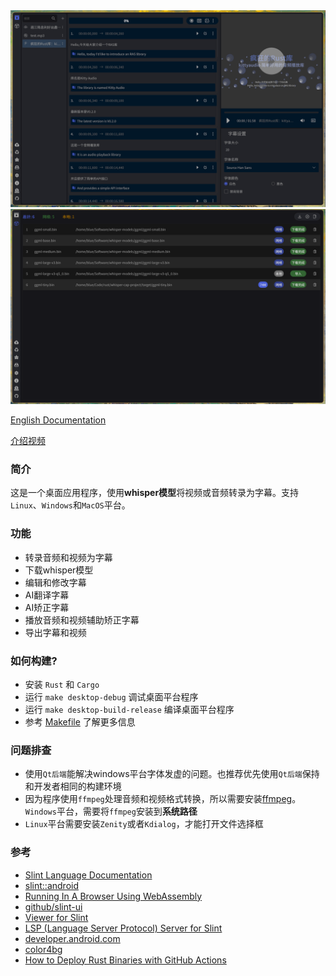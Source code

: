 <div style="display: flex, margin: 8px">
    <img src="./screenshot/1-cn.png"/>
    <img src="./screenshot/2-cn.png"/>
</div>

[English Documentation](./README.md)

[介绍视频](https://www.bilibili.com/video/BV1N6nuzzE7X)

### 简介
这是一个桌面应用程序，使用**whisper模型**将视频或音频转录为字幕。支持`Linux`、`Windows`和`MacOS`平台。

### 功能
- 转录音频和视频为字幕
- 下载whisper模型
- 编辑和修改字幕
- AI翻译字幕
- AI矫正字幕
- 播放音频和视频辅助矫正字幕
- 导出字幕和视频

### 如何构建?
- 安装 `Rust` 和 `Cargo`
- 运行 `make desktop-debug` 调试桌面平台程序
- 运行 `make desktop-build-release` 编译桌面平台程序
- 参考 [Makefile](./Makefile) 了解更多信息

### 问题排查
- 使用`Qt后端`能解决windows平台字体发虚的问题。也推荐优先使用`Qt后端`保持和开发者相同的构建环境
- 因为程序使用`ffmpeg`处理音频和视频格式转换，所以需要安装[ffmpeg](https://ffmpeg.org/)。`Windows`平台，需要将`ffmpeg`安装到**系统路径**
- `Linux`平台需要安装`Zenity`或者`Kdialog`，才能打开文件选择框

### 参考
- [Slint Language Documentation](https://slint-ui.com/releases/1.0.0/docs/slint/)
- [slint::android](https://snapshots.slint.dev/master/docs/rust/slint/android/#building-and-deploying)
- [Running In A Browser Using WebAssembly](https://releases.slint.dev/1.7.0/docs/slint/src/quickstart/running_in_a_browser)
- [github/slint-ui](https://github.com/slint-ui/slint)
- [Viewer for Slint](https://github.com/slint-ui/slint/tree/master/tools/viewer)
- [LSP (Language Server Protocol) Server for Slint](https://github.com/slint-ui/slint/tree/master/tools/lsp)
- [developer.android.com](https://developer.android.com/guide)
- [color4bg](https://www.color4bg.com/zh-hans/)
- [How to Deploy Rust Binaries with GitHub Actions](https://dzfrias.dev/blog/deploy-rust-cross-platform-github-actions/)

